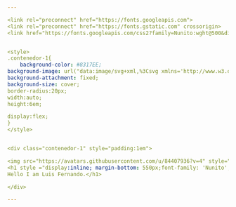 ```yaml
---

<link rel="preconnect" href="https://fonts.googleapis.com">
<link rel="preconnect" href="https://fonts.gstatic.com" crossorigin>
<link href="https://fonts.googleapis.com/css2?family=Nunito:wght@500&display=swap" rel="stylesheet"> 


<style>
.contenedor-1{
    background-color: #8317EE;
background-image: url("data:image/svg+xml,%3Csvg xmlns='http://www.w3.org/2000/svg' viewBox='0 0 2000 1500'%3E%3Cdefs%3E%3CradialGradient id='a' gradientUnits='objectBoundingBox'%3E%3Cstop offset='0' stop-color='%232CDBFF'/%3E%3Cstop offset='1' stop-color='%238317EE'/%3E%3C/radialGradient%3E%3ClinearGradient id='b' gradientUnits='userSpaceOnUse' x1='0' y1='750' x2='1550' y2='750'%3E%3Cstop offset='0' stop-color='%23009cff'/%3E%3Cstop offset='1' stop-color='%238317EE'/%3E%3C/linearGradient%3E%3Cpath id='s' fill='url(%23b)' d='M1549.2 51.6c-5.4 99.1-20.2 197.6-44.2 293.6c-24.1 96-57.4 189.4-99.3 278.6c-41.9 89.2-92.4 174.1-150.3 253.3c-58 79.2-123.4 152.6-195.1 219c-71.7 66.4-149.6 125.8-232.2 177.2c-82.7 51.4-170.1 94.7-260.7 129.1c-90.6 34.4-184.4 60-279.5 76.3C192.6 1495 96.1 1502 0 1500c96.1-2.1 191.8-13.3 285.4-33.6c93.6-20.2 185-49.5 272.5-87.2c87.6-37.7 171.3-83.8 249.6-137.3c78.4-53.5 151.5-114.5 217.9-181.7c66.5-67.2 126.4-140.7 178.6-218.9c52.3-78.3 96.9-161.4 133-247.9c36.1-86.5 63.8-176.2 82.6-267.6c18.8-91.4 28.6-184.4 29.6-277.4c0.3-27.6 23.2-48.7 50.8-48.4s49.5 21.8 49.2 49.5c0 0.7 0 1.3-0.1 2L1549.2 51.6z'/%3E%3Cg id='g'%3E%3Cuse href='%23s' transform='scale(0.12) rotate(60)'/%3E%3Cuse href='%23s' transform='scale(0.2) rotate(10)'/%3E%3Cuse href='%23s' transform='scale(0.25) rotate(40)'/%3E%3Cuse href='%23s' transform='scale(0.3) rotate(-20)'/%3E%3Cuse href='%23s' transform='scale(0.4) rotate(-30)'/%3E%3Cuse href='%23s' transform='scale(0.5) rotate(20)'/%3E%3Cuse href='%23s' transform='scale(0.6) rotate(60)'/%3E%3Cuse href='%23s' transform='scale(0.7) rotate(10)'/%3E%3Cuse href='%23s' transform='scale(0.835) rotate(-40)'/%3E%3Cuse href='%23s' transform='scale(0.9) rotate(40)'/%3E%3Cuse href='%23s' transform='scale(1.05) rotate(25)'/%3E%3Cuse href='%23s' transform='scale(1.2) rotate(8)'/%3E%3Cuse href='%23s' transform='scale(1.333) rotate(-60)'/%3E%3Cuse href='%23s' transform='scale(1.45) rotate(-30)'/%3E%3Cuse href='%23s' transform='scale(1.6) rotate(10)'/%3E%3C/g%3E%3C/defs%3E%3Cg transform='translate(2000 0)'%3E%3Cg transform='translate(0 210)'%3E%3Ccircle fill='url(%23a)' r='3000'/%3E%3Cg opacity='0.5'%3E%3Ccircle fill='url(%23a)' r='2000'/%3E%3Ccircle fill='url(%23a)' r='1800'/%3E%3Ccircle fill='url(%23a)' r='1700'/%3E%3Ccircle fill='url(%23a)' r='1651'/%3E%3Ccircle fill='url(%23a)' r='1450'/%3E%3Ccircle fill='url(%23a)' r='1250'/%3E%3Ccircle fill='url(%23a)' r='1175'/%3E%3Ccircle fill='url(%23a)' r='900'/%3E%3Ccircle fill='url(%23a)' r='750'/%3E%3Ccircle fill='url(%23a)' r='500'/%3E%3Ccircle fill='url(%23a)' r='380'/%3E%3Ccircle fill='url(%23a)' r='250'/%3E%3C/g%3E%3Cg transform='rotate(-36 0 0)'%3E%3Cuse href='%23g' transform='rotate(10)'/%3E%3Cuse href='%23g' transform='rotate(120)'/%3E%3Cuse href='%23g' transform='rotate(240)'/%3E%3C/g%3E%3Ccircle fill-opacity='0' fill='url(%23a)' r='3000'/%3E%3C/g%3E%3C/g%3E%3C/svg%3E");
background-attachment: fixed;
background-size: cover;
border-radius:20px;
width:auto;
height:6em;

display:flex;
}
</style>


<div class="contenedor-1" style="padding:1em">

<img src="https://avatars.githubusercontent.com/u/84407936?v=4" style="width:6em;border-radius:50%;border:2px solid #373e5f; height: fit-content;"> 
<h1 style ="display:inline; margin-bottom: 550px;font-family: 'Nunito', sans-serif;">
Hello I am Luis Fernando.</h1>

</div>

---
```

